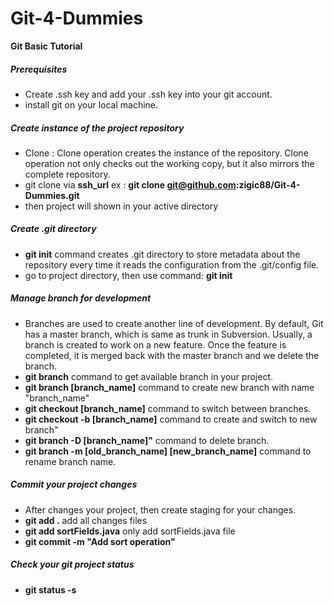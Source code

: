 # Git-4-Dummies
****Git Basic Tutorial****

##### Prerequisites
- Create .ssh key and add your .ssh key into your git account.
- install git on your local machine.

##### Create instance of the project repository
- Clone : Clone operation creates the instance of the repository. Clone operation not only checks out the working copy, but it also mirrors the complete repository. 
- git clone via ****ssh_url****
ex : **git clone git@github.com:zigic88/Git-4-Dummies.git**
- then project will shown in your active directory

##### Create .git directory
- **git init** command creates .git directory to store metadata about the repository every time it reads the configuration from the .git/config file.
- go to project directory, then use command:
**git init**

##### Manage branch for development
- Branches are used to create another line of development. By default, Git has a master branch, which is same as trunk in Subversion. Usually, a branch is created to work on a new feature. Once the feature is completed, it is merged back with the master branch and we delete the branch.
- **git branch** command to get available branch in your project.
- **git branch [branch_name]** command to create new branch with name "branch_name"
- **git checkout [branch_name]** command to switch between branches.
- **git checkout -b [branch_name]** command to create and switch to new branch"
- **git branch -D [branch_name]"** command to delete branch.  
- **git branch -m [old_branch_name] [new_branch_name]** command to rename branch name.

##### Commit your project changes
- After changes your project, then create staging for your changes.
- **git add .**
add all changes files
- **git add sortFields.java**
only add sortFields.java file
- **git commit -m "Add sort operation"**

##### Check your git project status
- **git status -s**